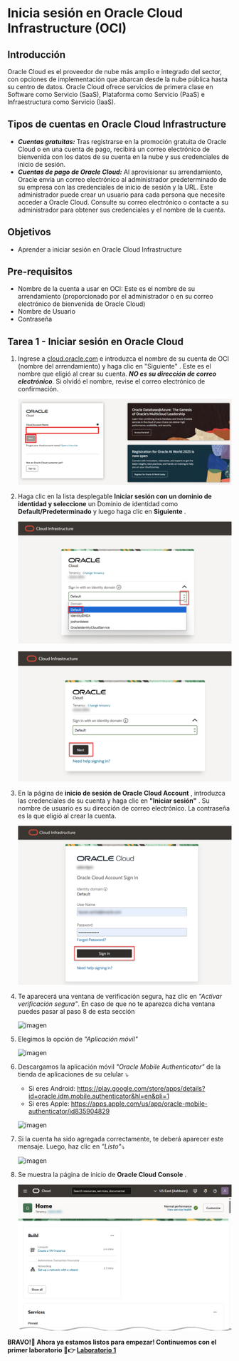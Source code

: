 # Inicia sesión en Oracle Cloud Infrastructure (OCI)
## Introducción
Oracle Cloud es el proveedor de nube más amplio e integrado del sector, con opciones de implementación que abarcan desde la nube pública hasta su centro de datos. Oracle Cloud ofrece servicios de primera clase en Software como Servicio (SaaS), Plataforma como Servicio (PaaS) e Infraestructura como Servicio (IaaS).
## Tipos de cuentas en Oracle Cloud Infrastructure
- ***Cuentas gratuitas:*** Tras registrarse en la promoción gratuita de Oracle Cloud o en una cuenta de pago, recibirá un correo electrónico de bienvenida con los datos de su cuenta en la nube y sus credenciales de inicio de sesión.
- ***Cuentas de pago de Oracle Cloud:*** Al aprovisionar su arrendamiento, Oracle envía un correo electrónico al administrador predeterminado de su empresa con las credenciales de inicio de sesión y la URL. Este administrador puede crear un usuario para cada persona que necesite acceder a Oracle Cloud. Consulte su correo electrónico o contacte a su administrador para obtener sus credenciales y el nombre de la cuenta.

## Objetivos
- Aprender a iniciar sesión en Oracle Cloud Infrastructure
## Pre-requisitos
- Nombre de la cuenta a usar en OCI: Este es el nombre de su arrendamiento (proporcionado por el administrador o en su correo electrónico de bienvenida de Oracle Cloud)
- Nombre de Usuario
- Contraseña

## Tarea 1 - Iniciar sesión en Oracle Cloud
1. Ingrese a  [cloud.oracle.com](https://cloud.oracle.com/) e introduzca el nombre de su cuenta de OCI (nombre del arrendamiento) y haga clic en "Siguiente" . Este es el nombre que eligió al crear su cuenta. ***NO es su dirección de correo electrónico***. Si olvidó el nombre, revise el correo electrónico de confirmación.

   ![imagen](../PrimerosPasos-OwnEnviroment/Imagenes/inicio-01.png)

2. Haga clic en la lista desplegable **Iniciar sesión con un dominio de identidad y seleccione** un Dominio de identidad como **Default/Predeterminado** y luego haga clic en **Siguiente** .

    ![imagen](../PrimerosPasos-OwnEnviroment/Imagenes/inicio-02.png)
   
    ![imagen](../PrimerosPasos-OwnEnviroment/Imagenes/inicio-021.png)

3. En la página de **inicio de sesión de Oracle Cloud Account** , introduzca las credenciales de su cuenta y haga clic en **"Iniciar sesión"** . Su nombre de usuario es su dirección de correo electrónico. La contraseña es la que eligió al crear la cuenta.
   
   ![imagen](../PrimerosPasos-OwnEnviroment/Imagenes/inicio-03.png)

4. Te aparecerá una ventana de verificación segura, haz clic en _"Activar verificación segura"_. En caso de que no te aparezca dicha ventana puedes pasar al paso 8 de esta sección

   ![imagen](../PrimerosPasos/imagenes/paso17.png)

5. Elegimos la opción de _"Aplicación móvil"_

   ![imagen](../PrimerosPasos/imagenes/paso18.png)

6. Descargamos la aplicación móvil _"Oracle Mobile Authenticator"_ de la tienda de aplicaciones de su celular ⤵️
    - Si eres Android: https://play.google.com/store/apps/details?id=oracle.idm.mobile.authenticator&hl=en&pli=1
    - Si eres Apple: https://apps.apple.com/us/app/oracle-mobile-authenticator/id835904829

    ![imagen](../PrimerosPasos/imagenes/paso19.png)

7. Si la cuenta ha sido agregada correctamente, te deberá aparecer este mensaje. Luego, haz clic en _"Listo"_⤵️
    
    ![imagen](../PrimerosPasos/imagenes/paso20.png)

8. Se muestra la página de inicio de **Oracle Cloud Console** .
   
   ![imagen](../PrimerosPasos-OwnEnviroment/Imagenes/inicio-05.png)

**BRAVO!👏 Ahora ya estamos listos para empezar! Continuemos con el primer laboratorio 🤩👉 [Laboratorio 1](https://github.com/kapvar9/oci-FastTrack-infraestructura/tree/main/Lab1-Compartimentos)**
